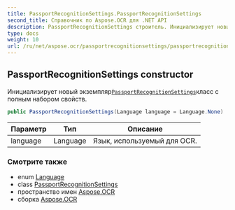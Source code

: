 ```yaml
---
title: PassportRecognitionSettings.PassportRecognitionSettings
second_title: Справочник по Aspose.OCR для .NET API
description: PassportRecognitionSettings строитель. Инициализирует новый экземплярPassportRecognitionSettingsкласс с полным набором свойств.
type: docs
weight: 10
url: /ru/net/aspose.ocr/passportrecognitionsettings/passportrecognitionsettings/
---
```

## PassportRecognitionSettings constructor

Инициализирует новый экземпляр[`PassportRecognitionSettings`](../)класс с полным набором свойств.

```csharp
public PassportRecognitionSettings(Language language = Language.None)
```

| Параметр | Тип | Описание |
| --- | --- | --- |
| language | Language | Язык, используемый для OCR. |

### Смотрите также

* enum [Language](../../language/)
* class [PassportRecognitionSettings](../)
* пространство имен [Aspose.OCR](../../passportrecognitionsettings/)
* сборка [Aspose.OCR](../../../)


